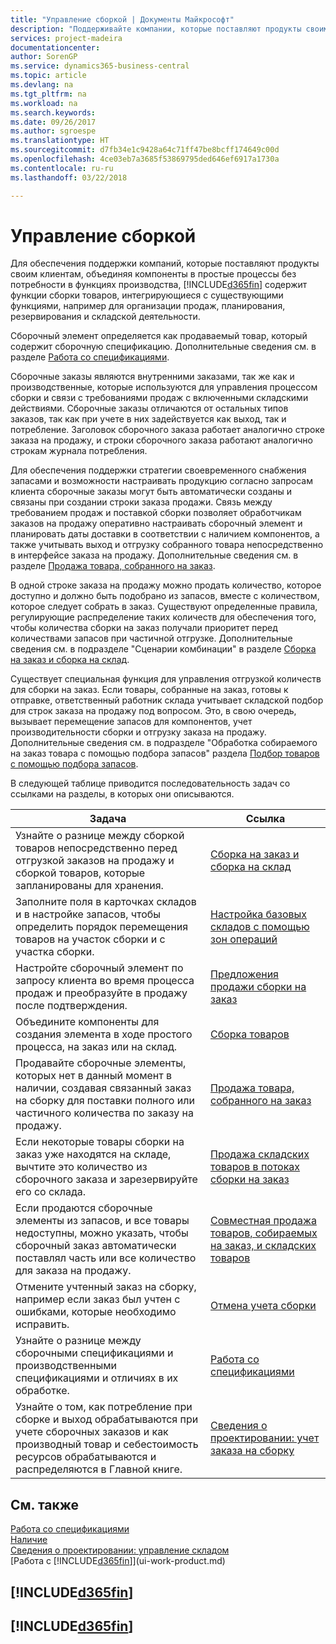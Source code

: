 ```yaml
---
title: "Управление сборкой | Документы Майкрософт"
description: "Поддерживайте компании, которые поставляют продукты своим клиентам, объединяя компоненты в простые процессы без потребности в функциях производства, но с функциями сборки товаров, интегрирующиеся с существующими функциями, например для организации продаж, планирования, резервирования и складской деятельности."
services: project-madeira
documentationcenter: 
author: SorenGP
ms.service: dynamics365-business-central
ms.topic: article
ms.devlang: na
ms.tgt_pltfrm: na
ms.workload: na
ms.search.keywords: 
ms.date: 09/26/2017
ms.author: sgroespe
ms.translationtype: HT
ms.sourcegitcommit: d7fb34e1c9428a64c71ff47be8bcff174649c00d
ms.openlocfilehash: 4ce03eb7a3685f53869795ded646ef6917a1730a
ms.contentlocale: ru-ru
ms.lasthandoff: 03/22/2018

---
```

# <a name="assembly-management"></a>Управление сборкой
Для обеспечения поддержки компаний, которые поставляют продукты своим клиентам, объединяя компоненты в простые процессы без потребности в функциях производства, [!INCLUDE[d365fin](includes/d365fin_md.md)] содержит функции сборки товаров, интегрирующиеся с существующими функциями, например для организации продаж, планирования, резервирования и складской деятельности.  

 Сборочный элемент определяется как продаваемый товар, который содержит сборочную спецификацию. Дополнительные сведения см. в разделе [Работа со спецификациями](inventory-how-work-BOMs.md).

 Сборочные заказы являются внутренними заказами, так же как и производственные, которые используются для управления процессом сборки и связи с требованиями продаж с включенными складскими действиями. Сборочные заказы отличаются от остальных типов заказов, так как при учете в них задействуется как выход, так и потребление. Заголовок сборочного заказа работает аналогично строке заказа на продажу, и строки сборочного заказа работают аналогично строкам журнала потребления.  

 Для обеспечения поддержки стратегии своевременного снабжения запасами и возможности настраивать продукцию согласно запросам клиента сборочные заказы могут быть автоматически созданы и связаны при создании строки заказа продажи. Связь между требованием продаж и поставкой сборки позволяет обработчикам заказов на продажу оперативно настраивать сборочный элемент и планировать даты доставки в соответствии с наличием компонентов, а также учитывать выход и отгрузку собранного товара непосредственно в интерфейсе заказа на продажу. Дополнительные сведения см. в разделе [Продажа товара, собранного на заказ](assembly-how-to-sell-items-assembled-to-order.md).  

 В одной строке заказа на продажу можно продать количество, которое доступно и должно быть подобрано из запасов, вместе с количеством, которое следует собрать в заказ. Существуют определенные правила, регулирующие распределение таких количеств для обеспечения того, чтобы количества сборки на заказ получали приоритет перед количествами запасов при частичной отгрузке. Дополнительные сведения см. в подразделе "Сценарии комбинации" в разделе [Сборка на заказ и сборка на склад](assembly-assemble-to-order-or-assemble-to-stock.md).  

 Существует специальная функция для управления отгрузкой количеств для сборки на заказ. Если товары, собранные на заказ, готовы к отправке, ответственный работник склада учитывает складской подбор для строк заказа на продажу под вопросом. Это, в свою очередь, вызывает перемещение запасов для компонентов, учет производительности сборки и отгрузку заказа на продажу. Дополнительные сведения см. в подразделе "Обработка собираемого на заказ товара с помощью подбора запасов" раздела [Подбор товаров с помощью подбора запасов](warehouse-how-to-pick-items-with-inventory-picks.md).

В следующей таблице приводится последовательность задач со ссылками на разделы, в которых они описываются.   

|**Задача**|**Ссылка**|  
|------------|-------------|  
|Узнайте о разнице между сборкой товаров непосредственно перед отгрузкой заказов на продажу и сборкой товаров, которые запланированы для хранения.|[Сборка на заказ и сборка на склад](assembly-assemble-to-order-or-assemble-to-stock.md)|
|Заполните поля в карточках складов и в настройке запасов, чтобы определить порядок перемещения товаров на участок сборки и с участка сборки.|[Настройка базовых складов с помощью зон операций](warehouse-how-to-set-up-basic-warehouses-with-operations-areas.md)|
|Настройте сборочный элемент по запросу клиента во время процесса продаж и преобразуйте в продажу после подтверждения.|[Предложения продажи сборки на заказ](assembly-how-to-quote-an-assemble-to-order-sale.md)|
|Объедините компоненты для создания элемента в ходе простого процесса, на заказ или на склад.|[Сборка товаров](assembly-how-to-assemble-items.md)|  
|Продавайте сборочные элементы, которых нет в данный момент в наличии, создавая связанный заказ на сборку для поставки полного или частичного количества по заказу на продажу.|[Продажа товара, собранного на заказ](assembly-how-to-sell-items-assembled-to-order.md)|
|Если некоторые товары сборки на заказ уже находятся на складе, вычтите это количество из сборочного заказа и зарезервируйте его со склада.|[Продажа складских товаров в потоках сборки на заказ](assembly-how-to-sell-inventory-items-in-assemble-to-order-flows.md)|  
|Если продаются сборочные элементы из запасов, и все товары недоступны, можно указать, чтобы сборочный заказ автоматически поставлял часть или все количество для заказа на продажу.|[Совместная продажа товаров, собираемых на заказ, и складских товаров](assembly-how-to-sell-assemble-to-order-items-and-inventory-items-together.md)|
|Отмените учтенный заказ на сборку, например если заказ был учтен с ошибками, которые необходимо исправить.|[Отмена учета сборки](assembly-how-to-undo-assembly-posting.md)|
|Узнайте о разнице между сборочными спецификациями и производственными спецификациями и отличиях в их обработке.|[Работа со спецификациями](inventory-how-work-BOMs.md)|
|Узнайте о том, как потребление при сборке и выход обрабатываются при учете сборочных заказов и как производный товар и себестоимость ресурсов обрабатываются и распределяются в Главной книге.|[Сведения о проектировании: учет заказа на сборку](design-details-assembly-order-posting.md)|  

## <a name="see-also"></a>См. также  
[Работа со спецификациями](inventory-how-work-BOMs.md)  
[Наличие](inventory-manage-inventory.md)  
[Сведения о проектировании: управление складом](design-details-warehouse-management.md)  
[Работа с [!INCLUDE[d365fin](includes/d365fin_md.md)]](ui-work-product.md)

## [!INCLUDE[d365fin](includes/free_trial_md.md)]  
## [!INCLUDE[d365fin](includes/training_link_md.md)]

